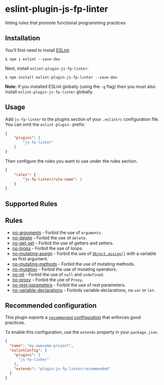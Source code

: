 # eslint-plugin-js-fp-linter

linting rules that promote functional programming practices

## Installation

You'll first need to install [ESLint](http://eslint.org):

```
$ npm i eslint --save-dev
```

Next, install `eslint-plugin-js-fp-linter`:

```
$ npm install eslint-plugin-js-fp-linter --save-dev
```

**Note:** If you installed ESLint globally (using the `-g` flag) then you must also install `eslint-plugin-js-fp-linter` globally.

## Usage

Add `js-fp-linter` to the plugins section of your `.eslintrc` configuration file. You can omit the `eslint-plugin-` prefix:

```json
{
    "plugins": [
        "js-fp-linter"
    ]
}
```


Then configure the rules you want to use under the rules section.

```json
{
    "rules": {
        "js-fp-linter/rule-name": 2
    }
}
```

## Supported Rules
## Rules

<!-- RULES:START -->
- [no-arguments](docs/rules/no-arguments.md) - Forbid the use of `arguments`.
- [no-delete](docs/rules/no-delete.md) - Forbid the use of `delete`.
- [no-get-set](docs/rules/no-get-set.md) - Forbid the use of getters and setters.
- [no-loops](docs/rules/no-loops.md) - Forbid the use of loops.
- [no-mutating-assign](docs/rules/no-mutating-assign.md) - Forbid the use of [`Object.assign()`](https://developer.mozilla.org/en-US/docs/Web/JavaScript/Reference/Global_Objects/Object/assign) with a variable as first argument.
- [no-mutating-methods](docs/rules/no-mutating-methods.md) - Forbid the use of mutating methods.
- [no-mutation](docs/rules/no-mutation.md) - Forbid the use of mutating operators.
- [no-nil](docs/rules/no-nil.md) - Forbid the use of `null` and `undefined`.
- [no-proxy](docs/rules/no-proxy.md) - Forbid the use of `Proxy`.
- [no-rest-parameters](docs/rules/no-rest-parameters.md) - Forbid the use of rest parameters.
- [no-variable-declarations](docs/rules/no-variable-declarations.md) - Forbids variable declarations, no `var` or `let`.
<!-- RULES:END -->
## Recommended configuration

This plugin exports a [`recommended` configuration](lib/index.js) that enforces good practices.

To enable this configuration, use the `extends` property in your `package.json`.

```json
{
  "name": "my-awesome-project",
  "eslintConfig": {
    "plugins": [
      "js-fp-linter"
    ],
    "extends": "plugin:js-fp-linter/recommended"
  }
}
```